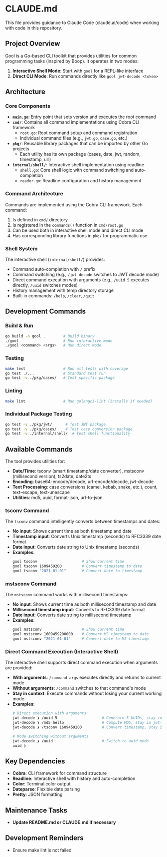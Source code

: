 # CLAUDE.md

This file provides guidance to Claude Code (claude.ai/code) when working with code in this repository.

## Project Overview

Gool is a Go-based CLI toolkit that provides utilities for common programming tasks (inspired by Boop). It operates in two modes:
1. **Interactive Shell Mode**: Start with `gool` for a REPL-like interface
2. **Direct CLI Mode**: Run commands directly like `gool jwt-decode <token>`

## Architecture

### Core Components

- **`main.go`**: Entry point that sets version and executes the root command
- **`cmd/`**: Contains all command implementations using Cobra CLI framework
  - `root.go`: Root command setup and command registration
  - Individual command files (e.g., `jwt.go`, `case.go`, etc.)
- **`pkg/`**: Reusable library packages that can be imported by other Go projects
  - Each utility has its own package (cases, date, jwt, random, timestamp, url)
- **`internal/shell/`**: Interactive shell implementation using readline
  - `shell.go`: Core shell logic with command switching and auto-completion
  - `reader.go`: Readline configuration and history management

### Command Architecture

Commands are implemented using the Cobra CLI framework. Each command:
1. Is defined in `cmd/` directory 
2. Is registered in the `commands()` function in `cmd/root.go`
3. Can be used both in interactive shell mode and direct CLI mode
4. Has corresponding library functions in `pkg/` for programmatic use

### Shell System

The interactive shell (`internal/shell/`) provides:
- Command auto-completion with `/` prefix
- Command switching (e.g., `/jwt-decode` switches to JWT decode mode)
- Direct command execution with arguments (e.g., `/uuid 5` executes directly, `/uuid` switches modes)
- History management with temp directory storage
- Built-in commands: `/help`, `/clear`, `/quit`

## Development Commands

### Build & Run
```bash
go build -o gool .        # Build binary
./gool                    # Run interactive mode
./gool <command> <args>   # Run direct mode
```

### Testing
```bash
make test                 # Run all tests with coverage
go test ./...             # Standard test run
go test -v ./pkg/cases/   # Test specific package
```

### Linting
```bash
make lint                 # Run golangci-lint (installs if needed)
```

### Individual Package Testing
```bash
go test -v ./pkg/jwt/      # Test JWT package
go test -v ./pkg/cases/    # Test case conversion package
go test -v ./internal/shell/  # Test shell functionality
```

## Available Commands

The tool provides utilities for:
- **Date/Time**: tsconv (smart timestamp/date converter), mstsconv (millisecond version), ts2date, date2ts  
- **Encoding**: base64-encode/decode, url-encode/decode, jwt-decode
- **Text Processing**: case conversions (camel, kebab, snake, etc.), count, text-escape, text-unescape
- **Utilities**: md5, uuid, format-json, url-to-json

### tsconv Command
The `tsconv` command intelligently converts between timestamps and dates:
- **No input**: Shows current time as both timestamp and date
- **Timestamp input**: Converts Unix timestamp (seconds) to RFC3339 date format
- **Date input**: Converts date string to Unix timestamp (seconds)
- **Examples**:
  ```bash
  gool tsconv                    # Show current time
  gool tsconv 1609459200         # Convert timestamp to date
  gool tsconv "2021-01-01"       # Convert date to timestamp
  ```

### mstsconv Command
The `mstsconv` command works with millisecond timestamps:
- **No input**: Shows current time as both millisecond timestamp and date
- **Millisecond timestamp input**: Converts to RFC3339 date format
- **Date input**: Converts date string to millisecond timestamp
- **Examples**:
  ```bash
  gool mstsconv                  # Show current time
  gool mstsconv 1609459200000    # Convert MS timestamp to date
  gool mstsconv "2021-01-01"     # Convert date to MS timestamp
  ```

### Direct Command Execution (Interactive Shell)
The interactive shell supports direct command execution when arguments are provided:
- **With arguments**: `/command args` executes directly and returns to current mode
- **Without arguments**: `/command` switches to that command's mode
- **Stay in context**: Execute commands without losing your current working mode
- **Examples**:
  ```bash
  # Direct execution with arguments
  jwt-decode ❯ /uuid 5                    # Generate 5 UUIDs, stay in jwt-decode mode
  jwt-decode ❯ /md5 hello                 # Compute MD5, stay in jwt-decode mode  
  jwt-decode ❯ /tsconv 1609459200         # Convert timestamp, stay in jwt-decode mode
  
  # Mode switching without arguments
  jwt-decode ❯ /uuid                      # Switch to uuid mode
  uuid ❯
  ```

## Key Dependencies

- **Cobra**: CLI framework for command structure
- **Readline**: Interactive shell with history and auto-completion
- **Color**: Terminal color output
- **Dateparse**: Flexible date parsing
- **Pretty**: JSON formatting

## Maintenance Tasks

- **Update README.md or CLAUDE.md if necessary**

## Development Reminders

- Ensure make lint is not failed